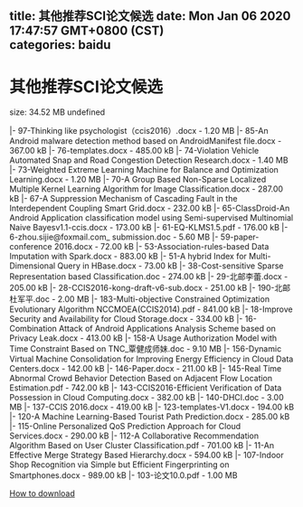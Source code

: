 
title: 其他推荐SCI论文候选
date: Mon Jan 06 2020 17:47:57 GMT+0800 (CST)    
categories: baidu
---

# 其他推荐SCI论文候选
size: 34.52 MB
 undefined
 
|- 97-Thinking like psychologist（ccis2016）.docx - 1.20 MB
|- 85-An Android malware detection method based on AndroidManifest file.docx - 367.00 kB
|- 76-templates.docx - 485.00 kB
|- 74-Violation Vehicle Automated Snap and Road Congestion Detection Research.docx - 1.40 MB
|- 73-Weighted Extreme Learning Machine for Balance and Optimization Learning.docx - 1.20 MB
|- 70-A Group Based Non-Sparse Localized Multiple Kernel Learning Algorithm for Image Classification.docx - 287.00 kB
|- 67-A Suppression Mechanism of Cascading Fault in the Interdependent Coupling Smart Grid.docx - 232.00 kB
|- 65-ClassDroid-An Android Application classification model using Semi-supervised Multinomial Naive Bayesv1.1-ccis.docx - 173.00 kB
|- 61-EQ-KLMS1.5.pdf - 176.00 kB
|- 6-zhou.sijie@foxmail.com_ submission.doc - 5.60 MB
|- 59-paper-conference 2016.docx - 72.00 kB
|- 53-Association-rules-based Data Imputation with Spark.docx - 883.00 kB
|- 51-A hybrid Index for Multi-Dimensional Query in HBase.docx - 73.00 kB
|- 38-Cost-sensitive Sparse Representation based Classification.doc - 274.00 kB
|- 29-北邮李蕾.docx - 205.00 kB
|- 28-CCIS2016-kong-draft-v6-sub.docx - 251.00 kB
|- 190-北邮杜军平.doc - 2.00 MB
|- 183-Multi-objective Constrained Optimization Evolutionary Algorithm NCCMOEA(CCIS2014).pdf - 841.00 kB
|- 18-Improve Security and Availability for Cloud Storage.docx - 334.00 kB
|- 16-Combination Attack of Android Applications Analysis Scheme based on Privacy Leak.docx - 413.00 kB
|- 158-A Usage Authorization Model with Time Constraint Based on TNC_覃健成师妹.doc - 9.10 MB
|- 156-Dynamic Virtual Machine Consolidation for Improving Energy Efficiency in Cloud Data Centers.docx - 142.00 kB
|- 146-Paper.docx - 211.00 kB
|- 145-Real Time Abnormal Crowd Behavior Detection Based on Adjacent Flow Location Estimation.pdf - 742.00 kB
|- 143-CCIS2016-Efficient Verification of Data Possession in Cloud Computing.docx - 382.00 kB
|- 140-DHCI.doc - 3.00 MB
|- 137-CCIS 2016.docx - 419.00 kB
|- 123-templates-V1.docx - 194.00 kB
|- 120-A Machine Learning-Based Tourist Path Prediction.docx - 285.00 kB
|- 115-Online Personalized QoS Prediction Approach for Cloud Services.docx - 290.00 kB
|- 112-A Collaborative Recommendation Algorithm Based on User Cluster Classification.pdf - 701.00 kB
|- 11-An Effective Merge Strategy Based Hierarchy.docx - 594.00 kB
|- 107-Indoor Shop Recognition via Simple but Efficient Fingerprinting on Smartphones.docx - 989.00 kB
|- 103-论文10.0.pdf - 1.00 MB

[How to download](https://bpcam.bemobtrk.com/go/2ceec3aa-1ca2-46d6-b9ff-aaa5c184517c?jno=4505)